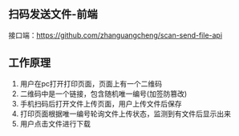 ## 扫码发送文件-前端

接口端：<https://github.com/zhanguangcheng/scan-send-file-api>

## 工作原理
1. 用户在pc打开打印页面，页面上有一个二维码
2. 二维码中是一个链接，包含随机唯一编号(加签防篡改)
3. 手机扫码后打开文件上传页面，用户上传文件后保存
4. 打印页面根据唯一编号轮询文件上传状态，监测到有文件后显示出来
5. 用户点击文件进行下载
